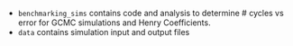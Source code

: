 - `benchmarking_sims` contains code and analysis to determine # cycles vs error for GCMC simulations and Henry Coefficients.
- `data` contains simulation input and output files

